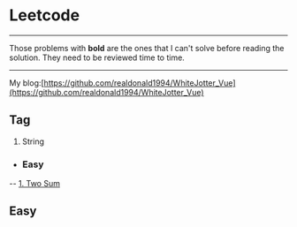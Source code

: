 # Leetcode 

---
Those problems with **bold** are the ones that I can't solve before reading the solution. They need to be
reviewed time to time.

---
My blog:[https://github.com/realdonald1994/WhiteJotter_Vue](https://github.com/realdonald1994/WhiteJotter_Vue)
## Tag
 1. String
 
- ### Easy
-- [1. Two Sum](./docs/notes/easy/1_Two_Sum.md)
## Easy


